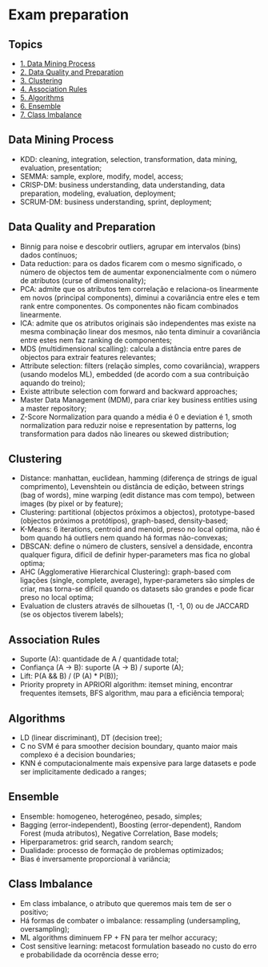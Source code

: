 # Exam preparation

## Topics

- [1. Data Mining Process](#data-mining-process)
- [2. Data Quality and Preparation](#data-quality-and-preparation)
- [3. Clustering](#clustering)
- [4. Association Rules](#association-rules)
- [5. Algorithms](#algorithms)
- [6. Ensemble](#ensemble)
- [7. Class Imbalance](#class-imbalance)

## Data Mining Process

- KDD: cleaning, integration, selection, transformation, data mining, evaluation, presentation;
- SEMMA: sample, explore, modify, model, access;
- CRISP-DM: business understanding, data understanding, data preparation, modeling, evaluation, deployment;
- SCRUM-DM:  business understanding, sprint, deployment;

## Data Quality and Preparation

- Binnig para noise e descobrir outliers, agrupar em intervalos (bins) dados contínuos;
- Data reduction: para os dados ficarem com o mesmo significado, o número de objectos tem de aumentar exponencialmente com o número de atributos (curse of dimensionality);
- PCA: admite que os atributos tem correlação e relaciona-os linearmente em novos (principal components), diminui a covariância entre eles e tem rank entre componentes. Os componentes não ficam combinados linearmente. 
- ICA: admite que os atributos originais são independentes mas existe na mesma combinação linear dos mesmos, não tenta diminuir a covariância entre estes nem faz ranking de componentes;
- MDS (multidimensional scalling): calcula a distância entre pares de objectos para extrair features relevantes;
- Attribute selection: filters (relação simples, como covariância), wrappers (usando modelos ML), embedded (de acordo com a sua contribuição aquando do treino);
- Existe attribute selection com forward and backward approaches;
- Master Data Management (MDM), para criar key business entities using a master repository;
- Z-Score Normalization para quando a média é 0 e deviation é 1, smoth normalization para reduzir noise e representation by patterns, log transformation para dados não lineares ou skewed distribution;

## Clustering

- Distance: manhattan, euclidean, hamming (diferença de strings de igual comprimento), Levenshtein ou distância de edição, between strings (bag of words), mine warping (edit distance mas com tempo), between images (by pixel or by feature);
- Clustering: partitional (objectos próximos a objectos), prototype-based (objectos próximos a protótipos), graph-based, density-based;
- K-Means: 6 iterations, centroid and menoid, preso no local optima, não é bom quando há outliers nem quando há formas não-convexas;
- DBSCAN: define o número de clusters, sensível a densidade, encontra qualquer figura, dificil de definir hyper-parameters mas fica no global optima;
- AHC (Agglomerative Hierarchical Clustering): graph-based com ligações (single, complete, average), hyper-parameters são simples de criar, mas torna-se difícil quando os datasets são grandes e pode ficar preso no local optima;
- Evaluation de clusters através de silhouetas (1, -1, 0) ou de JACCARD (se os objectos tiverem labels);

## Association Rules

- Suporte (A): quantidade de A / quantidade total;
- Confiança (A -> B): suporte (A -> B) / suporte (A);
- Lift: P(A && B) / (P (A) * P(B));
- Priority proprety in APRIORI algorithm: itemset mining, encontrar frequentes itemsets, BFS algorithm, mau para a eficiência temporal;

## Algorithms

- LD (linear discriminant), DT (decision tree);
- C no SVM é para smoother decision boundary, quanto maior mais complexo é a decision boundaries;
- KNN é computacionalmente mais expensive para large datasets e pode ser implicitamente dedicado a ranges;

## Ensemble

- Ensemble: homogeneo, heterogéneo, pesado, simples;
- Bagging (error-independent), Boosting (error-dependent), Random Forest (muda atributos), Negative Correlation, Base models;
- Hiperparametros: grid search, random search;
- Dualidade: processo de formação de problemas optimizados;
- Bias é inversamente proporcional à variância;

## Class Imbalance

- Em class imbalance, o atributo que queremos mais tem de ser o positivo;
- Há formas de combater o imbalance: ressampling (undersampling, oversampling);
- ML algorithms diminuem FP + FN para ter melhor accuracy;
- Cost sensitive learning: metacost formulation baseado no custo do erro e probabilidade da ocorrência desse erro;